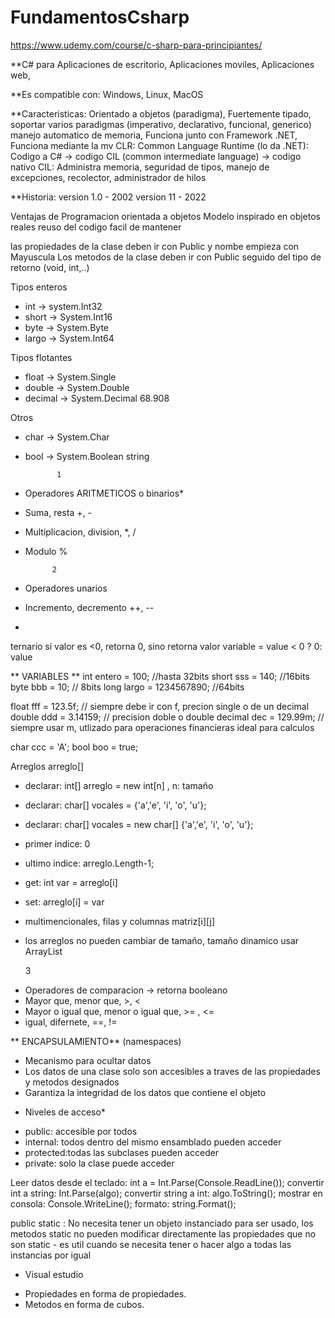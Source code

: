 # FundamentosCsharp

https://www.udemy.com/course/c-sharp-para-principiantes/


**C# para
Aplicaciones de escritorio,
Aplicaciones moviles,
Aplicaciones web,


**Es compatible con:
Windows,
Linux,
MacOS

**Caracteristicas:
Orientado a objetos (paradigma),
Fuertemente tipado,
soportar varios paradigmas (imperativo, declarativo, funcional, generico)
manejo automatico de memoria,
Funciona junto con Framework .NET, 
Funciona mediante la mv CLR: Common Language Runtime (lo da .NET):
	Codigo a C# -> codigo CIL (common intermediate language) -> codigo nativo
	CIL: Administra memoria, seguridad de tipos, manejo de excepciones, recolector, administrador de hilos


**Historia:
version 1.0 - 2002
version 11 - 2022


Ventajas de Programacion orientada a objetos
Modelo inspirado en objetos reales
reuso del codigo
facil de mantener

las propiedades de la clase deben ir con Public y nombe empieza con Mayuscula
Los metodos de la clase deben ir con Public seguido del tipo de retorno (void, int,..)




Tipos enteros
* int -> system.Int32
* short -> System.Int16
* byte -> System.Byte
* largo -> System.Int64



Tipos flotantes
* float  -> System.Single
* double -> System.Double
* decimal -> System.Decimal  68.908



Otros
* char -> System.Char
* bool -> System.Boolean
string


             1
* Operadores ARITMETICOS o binarios*
* Suma, resta +, -
* Multiplicacion, division, *, /
* Modulo %


            2
* Operadores unarios
* Incremento, decremento ++, --
* 

ternario
si valor es <0, retorna 0, sino retorna valor
variable = value < 0 ? 0: value


** VARIABLES **
int entero = 100; //hasta 32bits
short sss = 140; //16bits
byte bbb = 10; // 8bits
long largo = 1234567890; //64bits     

float fff = 123.5f; // siempre debe ir con f, precion single o de un decimal
double ddd = 3.14159; // precision doble o double
decimal dec = 129.99m; // siempre usar m, utlizado para operaciones financieras ideal para calculos

char ccc = 'A';
bool boo = true;

Arreglos arreglo[]
- declarar: int[] arreglo = new int[n] , n: tamaño
- declarar: char[] vocales = {'a','e', 'i', 'o', 'u'};
- declarar: char[] vocales = new char[] {'a','e', 'i', 'o', 'u'};
- primer indice: 0
- ultimo indice: arreglo.Length-1;
- get: int var = arreglo[i]
- set: arreglo[i] = var
- multimencionales, filas y columnas matriz[i][j]
- los arreglos no pueden cambiar de tamaño, tamaño dinamico usar  ArrayList 

    3
* Operadores de comparacion -> retorna booleano
* Mayor que, menor que, >, <
* Mayor o igual que, menor o igual que, >= , <=
* igual, difernete, ==, !=
             


** ENCAPSULAMIENTO** (namespaces)
- Mecanismo para ocultar datos
- Los datos de una clase solo son accesibles a traves de las propiedades y metodos designados
- Garantiza la integridad de los datos que contiene el objeto

* Niveles de acceso*
- public: accesible por todos
- internal: todos dentro del mismo ensamblado pueden acceder
- protected:todas las subclases pueden acceder
- private: solo la clase puede acceder

Leer datos desde el teclado: int a = Int.Parse(Console.ReadLine());
convertir int a string: Int.Parse(algo);
convertir string a int: algo.ToString();
mostrar en consola: Console.WriteLine();
formato: string.Format();


public static : No necesita tener un objeto instanciado para ser usado, los metodos static no pueden modificar directamente las propiedades que no son static
				- es util cuando se necesita tener o hacer algo a todas las instancias por igual

* Visual estudio
- Propiedades en forma de propiedades.
- Metodos en forma de cubos.
